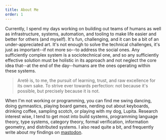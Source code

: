 ```yaml
---
title: About Me
order: 1
---
```


Currently, I spend my days working on building out teams of humans as well as infrastructure, systems, automation, and tooling to make life easier and better for others (and myself).
It's fun, challenging, and it can be a bit of an under-appreciated art.
It's not enough to solve the technical challenges, it's just as important--if not more so--to address the social ones.
Any sufficiently complex system is a sociotechnical one, and so any sufficiently effective solution must be holistic in its approach and not neglect the core idea that--at the end of the day--humans are the ones operating within these systems.

> Aretê is, to me, the pursuit of learning, trust, and raw excellence for its own sake.
> To strive ever towards perfection: not because it's possible, but precisely because it is not.

When I'm not working or programming, you can find me swing dancing, doing gymnastics, playing board games, nerding out about keyboards, drinking coffee, sampling scotch, or playing with my dog, Lupita.
Research interest wise, I tend to get most into build systems, programming language theory, type systems, category theory, formal verification, information geometry, and distributed systems.
I also read quite a bit, and frequently write about my findings on [mastodon]({{socialMedia.mastodon.url}}).
